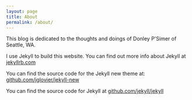 ```yaml
---
layout: page
title: About
permalink: /about/
---
```


This blog is dedicated to the thoughts and doings of Donley P'Simer of Seattle, WA.

I use Jekyll to build this website. You can find out more info about Jekyll at [jekyllrb.com](http://jekyllrb.com/)

You can find the source code for the Jekyll new theme at: [github.com/jglovier/jekyll-new](https://github.com/jglovier/jekyll-new)

You can find the source code for Jekyll at [github.com/jekyll/jekyll](https://github.com/jekyll/jekyll)
